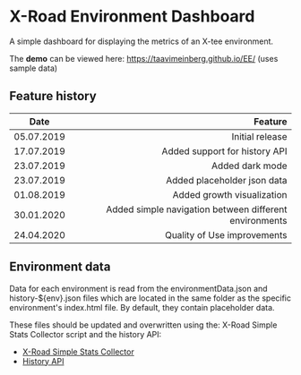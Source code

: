 # X-Road Environment Dashboard

A simple dashboard for displaying the metrics of an X-tee environment.

The **demo** can be viewed here: https://taavimeinberg.github.io/EE/ (uses sample data)



## Feature history
| Date       |                                                Feature |
| ---------- | ----------------------------------------------------:  |
| 05.07.2019 |                                        Initial release |
| 17.07.2019 |                          Added support for history API |
| 23.07.2019 |                                        Added dark mode |
| 23.07.2019 |                            Added placeholder json data |
| 01.08.2019 |                              Added growth visualization|
| 30.01.2020 |  Added simple navigation between different environments|
| 24.04.2020 |                             Quality of Use improvements|

## Environment data

Data for each environment is read from the environmentData.json and history-${env}.json files which are located in the same folder as the specific environment's index.html file. By default, they contain placeholder data.

These files should be updated and overwritten using the: X-Road Simple Stats Collector script and the history API:
- [X-Road Simple Stats Collector ](https://github.com/petkivim/x-road-simple-stats-collector)
- [History API](https://app.swaggerhub.com/apis-docs/NIIS/x-road-statistics/1.0.0#/)
